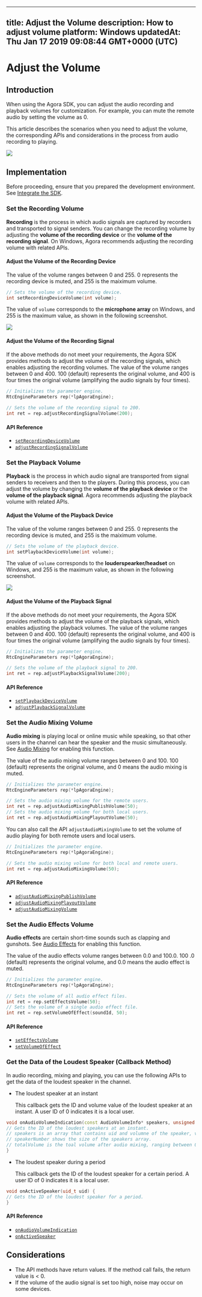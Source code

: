 
---
title: Adjust the Volume
description: How to adjust volume
platform: Windows
updatedAt: Thu Jan 17 2019 09:08:44 GMT+0000 (UTC)
---
# Adjust the Volume
## Introduction

When using the Agora SDK, you can adjust the audio recording and playback volumes for customization. For example, you can mute the remote audio by setting the volume as 0.

This article describes the scenarios when you need to adjust the volume, the corresponding APIs and considerations in the process from audio recording to playing. 

![](https://web-cdn.agora.io/docs-files/1546416068141)

## Implementation
Before proceeding, ensure that you prepared the development environment. See [Integrate the SDK](../../en/Interactive%20Broadcast/windows_video.md).

### Set the Recording Volume

**Recording** is the process in which audio signals are captured by recorders and transported to signal senders. You can change the recording volume by adjusting the **volume of the recording device** or the **volume of the recording signal**. On Windows, Agora recommends adjusting the recording volume with related APIs.

#### Adjust the Volume of the Recording Device

The value of the volume ranges between 0 and 255. 0 represents the recording device is muted, and 255 is the maiximum volume.

```cpp
// Sets the volume of the recording device.
int setRecordingDeviceVolume(int volume);
```

The value of `volume` corresponds to the **microphone array** on Windows, and 255 is the maximum value, as shown in the following screenshot.

![](https://web-cdn.agora.io/docs-files/1545634908852)

#### Adjust the Volume of the Recording Signal 

If the above methods do not meet your requirements, the Agora SDK provides methods to adjust the volume of the recording signals, which enables adjusting the recording volumes.
The value of the volume ranges between 0 and 400. 100 (default) represents the original volume, and 400 is four times the original volume (amplifying the audio signals by four times).

```cpp
// Initializes the parameter engine.
RtcEngineParameters rep(*lpAgoraEngine);
  
// Sets the volume of the recording signal to 200.
int ret = rep.adjustRecordingSignalVolume(200);
```

#### API Reference
- [`setRecordingDeviceVolume`](https://docs.agora.io/en/Interactive%20Broadcast/API%20Reference/cpp/classagora_1_1rtc_1_1_i_audio_device_manager.html#ac24424e86ded2727a532df739ebf8086)
- [`adjustRecordingSignalVolume`](https://docs.agora.io/en/Interactive%20Broadcast/API%20Reference/cpp/classagora_1_1rtc_1_1_rtc_engine_parameters.html#aa9e9b5ae052022fe2e81232b9e6e7290)

### Set the Playback Volume

**Playback** is the process in which audio signal are transported from signal senders to receivers and then to the players. During this process, you can adjust the volume by changing the **volume of the playback device** or the **volume of the playback signal**. Agora recommends adjusting the playback volume with related APIs. 

#### Adjust the Volume of the Playback Device
The value of the volume ranges between 0 and 255. 0 represents the recording device is muted, and 255 is the maiximum volume.

```cpp
// Sets the volume of the playback device.
int setPlaybackDeviceVolume(int volume);
```

The value of `volume` corresponds to the **louderspearker/headset** on Windows, and 255 is the maximum value, as shown in the following screenshot.

![](https://web-cdn.agora.io/docs-files/1545635853077)

#### Adjust the Volume of the Playback Signal

If the above methods do not meet your requirements, the Agora SDK provides methods to adjust the volume of the playback signals, which enables adjusting the playback volumes.
The value of the volume ranges between 0 and 400. 100 (default) represents the original volume, and 400 is four times the original volume (amplifying the audio signals by four times).

```cpp
// Initializes the parameter engine.
RtcEngineParameters rep(*lpAgoraEngine);

// Sets the volume of the playback signal to 200.
int ret = rep.adjustPlaybackSignalVolume(200);
```

#### API Reference

- [`setPlaybackDeviceVolume`](https://docs.agora.io/en/Interactive%20Broadcast/API%20Reference/cpp/classagora_1_1rtc_1_1_rtc_engine_parameters.html#a20b66e126ff710afc0e9258f96be8e7a)
- [`adjustPlaybackSignalVolume`](https://docs.agora.io/en/Interactive%20Broadcast/API%20Reference/cpp/classagora_1_1rtc_1_1_rtc_engine_parameters.html#a8bed09e12b8e2d9934aafad50b77d364)

### Set the Audio Mixing Volume

**Audio mixing** is playing local or online music while speaking, so that other users in the channel can hear the speaker and the music simultaneously. See [Audio Mixing](../../en/Interactive%20Broadcast/effect_mixing_windows.md) for enabling this function.

The value of the audio mixing volume ranges between 0 and 100. 100 (default) represents the original volume, and 0 means the audio mixing is muted.

```cpp
// Initializes the parameter engine.
RtcEngineParameters rep(*lpAgoraEngine);

// Sets the audio mixing volume for the remote users.
int ret = rep.adjustAudioMixingPublishVolume(50);
// Sets the audio mixing volume for both local users. 
int ret = rep.adjustAudioMixingPlayoutVolume(50);
```

You can also call the API `adjustAudioMixingVolume` to set the volume of audio playing for both remote users and local users.

```cpp
// Initializes the parameter engine.
RtcEngineParameters rep(*lpAgoraEngine);

// Sets the audio mixing volume for both local and remote users.
int ret = rep.adjustAudioMixingVolume(50);
```

#### API Reference

- [`adjustAudioMixingPublishVolume`](https://docs.agora.io/en/Interactive%20Broadcast/API%20Reference/cpp/classagora_1_1rtc_1_1_rtc_engine_parameters.html#a8f8d2af4b4c7988934e152e3b281d734)
- [`adjustAudioMixingPlayoutVolume`](https://docs.agora.io/en/Interactive%20Broadcast/API%20Reference/cpp/classagora_1_1rtc_1_1_rtc_engine_parameters.html#a99ab2878e0c4fbf1be6970a2c545d085)
- [`adjustAudioMixingVolume`](https://docs.agora.io/en/Interactive%20Broadcast/API%20Reference/cpp/classagora_1_1rtc_1_1_rtc_engine_parameters.html#a5e117be71d38d813208198f4064aa964)

### Set the Audio Effects Volume

 **Audio effects** are certain short-time sounds such as clapping and gunshots. See [Audio Effects](../../en/Interactive%20Broadcast/effect_mixing_windows.md) for enabling this function.

The value of the audio effects volume ranges between 0.0 and 100.0. 100 .0 (default) represents the original volume, and 0.0 means the audio effect is muted.

```cpp
// Initializes the parameter engine.
RtcEngineParameters rep(*lpAgoraEngine);

// Sets the volume of all audio effect files.
int ret = rep.setEffectsVolume(50);
// Sets the volume of a single audio effect file.
int ret = rep.setVolumeOfEffect(soundId, 50);
```

#### API Reference

- [`setEffectsVolume`](https://docs.agora.io/en/Interactive%20Broadcast/API%20Reference/cpp/classagora_1_1rtc_1_1_rtc_engine_parameters.html#aa3041ef19bfe10ffc5a1130cda91ab7b)
- [`setVolumeOfEffect`](https://docs.agora.io/en/Interactive%20Broadcast/API%20Reference/cpp/classagora_1_1rtc_1_1_rtc_engine_parameters.html#a71fac1633ea84c892879781bee56d001)

### Get the Data of the Loudest Speaker (Callback Method)

In audio recording, mixing and playing, you can use the following APIs to get the data of the loudest speaker in the channel.

- The loudest speaker at an instant

  This callback gets the ID and volume value of the loudest speaker at an instant. A user ID of 0 indicates it is a local user.

```cpp
void onAudioVolumeIndication(const AudioVolumeInfo* speakers, unsigned int speakerNumber, int totalVolume)  {
// Gets the ID of the loudest speakers at an instant.
// speakers is an array that contains uid and volumne of the speaker, volume ranging between 0 and 255.
// speakerNumber shows the size of the speakers array.
// totalVolume is the toal volume after audio mixing, ranging between 0 to 255.
}
```

- The loudest speaker during a period

  This callback gets the ID of the loudest speaker for a certain period. A user ID of 0 indicates it is a local user.

```cpp
void onActiveSpeaker(uid_t uid) {
// Gets the ID of the loudest speaker for a period.
}
```

#### API Reference

- [`onAudioVolumeIndication`](https://docs.agora.io/en/Interactive%20Broadcast/API%20Reference/cpp/classagora_1_1rtc_1_1_rtc_engine_parameters.html#a59ae67333fbc61a7002a46c809e2ec4f)
- [`onActiveSpeaker`](https://docs.agora.io/en/Interactive%20Broadcast/API%20Reference/cpp/classagora_1_1rtc_1_1_i_rtc_engine_event_handler.html#ae643c9dbf94360a23a8b3a56c93f90bc)

## Considerations

- The API methods have return values. If the method call fails, the return value is < 0.
- If the volume of the audio signal is set too high, noise may occur on some devices.

